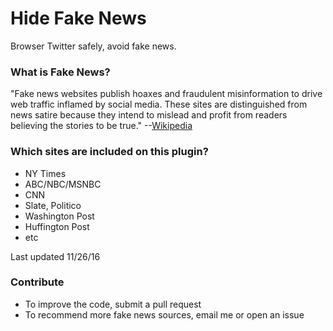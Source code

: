 # Hide Fake News
Browser Twitter safely, avoid fake news.

### What is Fake News?

"Fake news websites publish hoaxes and fraudulent misinformation to drive web traffic inflamed by social media. These sites are distinguished from news satire because they intend to mislead and profit from readers believing the stories to be true." --[Wikipedia](https://en.wikipedia.org/wiki/Fake_news_website)

### Which sites are included on this plugin?

* NY Times
* ABC/NBC/MSNBC
* CNN
* Slate, Politico
* Washington Post
* Huffington Post
* etc

Last updated 11/26/16

### Contribute

* To improve the code, submit a pull request
* To recommend more fake news sources, email me or open an issue
